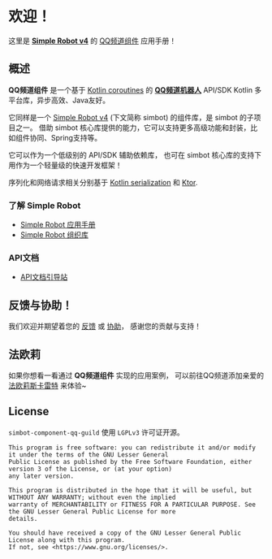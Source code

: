 # 欢迎！

这里是
[**Simple Robot v4**](https://github.com/simple-robot/simpler-robot/tree/v4-dev)
的 
[QQ频道组件](https://github.com/simple-robot/simbot-component-qq-guild/) 
应用手册！

## 概述

**QQ频道组件** 
是一个基于 [Kotlin coroutines](https://github.com/Kotlin/kotlinx.coroutines)
的 [**QQ频道机器人**][qg bot doc] API/SDK
Kotlin 多平台库，异步高效、Java友好。

它同样是一个 [Simple Robot v4][simbot4 gh] (下文简称 simbot)
的组件库，是 simbot 的子项目之一。
借助 simbot 核心库提供的能力，它可以支持更多高级功能和封装，比如组件协同、Spring支持等。

它可以作为一个低级别的 API/SDK 辅助依赖库，
也可在 simbot 核心库的支持下用作为一个轻量级的快速开发框架！

序列化和网络请求相关分别基于 [Kotlin serialization](https://github.com/Kotlin/kotlinx.serialization)
和 [Ktor](https://ktor.io/).

### 了解 **Simple Robot**

- [Simple Robot 应用手册](https://simbot.forte.love)
- [Simple Robot 组织库](https://github.com/simple-robot)

### API文档

- [API文档引导站](https://docs.simbot.forte.love)

## 反馈与协助！

我们欢迎并期望着您的 
[反馈](https://github.com/simple-robot/simbot-component-qq-guild/issues)
或
[协助](https://github.com/simple-robot/simbot-component-qq-guild/pulls)，
感谢您的贡献与支持！

## 法欧莉

如果你想看一看通过 **QQ频道组件** 实现的应用案例，
可以前往QQ频道添加亲爱的 [法欧莉斯卡雷特](https://qun.qq.com/qunpro/robot/share?robot_appid=101986850) 来体验~


## License

`simbot-component-qq-guild` 使用 `LGPLv3` 许可证开源。

```
This program is free software: you can redistribute it and/or modify it under the terms of the GNU Lesser General 
Public License as published by the Free Software Foundation, either version 3 of the License, or (at your option) 
any later version.

This program is distributed in the hope that it will be useful, but WITHOUT ANY WARRANTY; without even the implied 
warranty of MERCHANTABILITY or FITNESS FOR A PARTICULAR PURPOSE. See the GNU Lesser General Public License for more 
details.

You should have received a copy of the GNU Lesser General Public License along with this program. 
If not, see <https://www.gnu.org/licenses/>.
```

[simbot4 gh]: https://github.com/simple-robot/simpler-robot/tree/v4-dev
[simbot doc]: https://simbot.forte.love
[qg bot doc]: https://bot.q.qq.com/wiki/develop/api/
[KMP]: https://kotlinlang.org/docs/multiplatform.html
